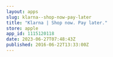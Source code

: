 ```yaml
---
layout: apps
slug: klarna--shop-now-pay-later
title: "Klarna | Shop now. Pay later."
store: apple
app_id: 1115120118
date: 2023-06-27T07:48:43Z
published: 2016-06-22T13:33:00Z
---
```

